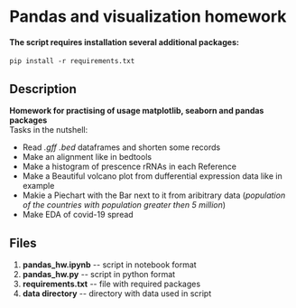 # Pandas and visualization homework  

#### The script requires installation several additional packages:  
```
pip install -r requirements.txt  
```

## Description  

**Homework for practising of usage matplotlib, seaborn and pandas packages**  
Tasks in the nutshell:  
- Read  *.gff* *.bed* dataframes and shorten some records  
- Make an alignment like in bedtools  
- Make a histogram of prescence rRNAs in each Reference  
- Make a Beautiful volcano plot from dufferential expression data like in example  
- Makie a Piechart with the Bar next to it from aribitrary data (*population of the countries with population greater then 5 million*)  
- Make EDA of covid-19 spread  

## Files  

1) **pandas_hw.ipynb**  -- script in notebook format  
2) **pandas_hw.py**  -- script in python format  
3) **requirements.txt** -- file with required packages  
4) **data directory** -- directory with data used in script  

